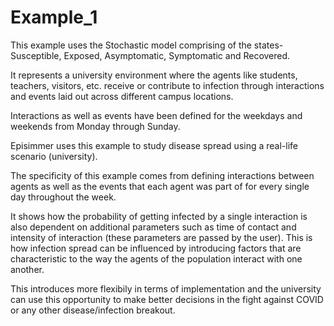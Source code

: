 # Example_1
This example uses the Stochastic model comprising of the states- Susceptible, Exposed, Asymptomatic, Symptomatic and Recovered.

It represents a university environment where the agents like students, teachers, visitors, etc. receive or contribute to infection through interactions and events laid out across different campus locations.

Interactions as well as events have been defined for the weekdays and weekends from Monday through Sunday.



Episimmer uses this example to study disease spread using a real-life scenario (university).

The specificity of this example comes from defining interactions between agents as well as the events that each agent was part of for every single day throughout the week.

It shows how the probability of getting infected by a single interaction is also dependent on additional parameters such as time of contact and intensity of interaction (these parameters are passed by the user). This is how infection spread can be influenced by introducing factors that are characteristic to the way the agents of the population interact with one another.

This introduces more flexibily in terms of implementation and the university can use this opportunity to make better decisions in the fight against COVID or any other disease/infection breakout.
